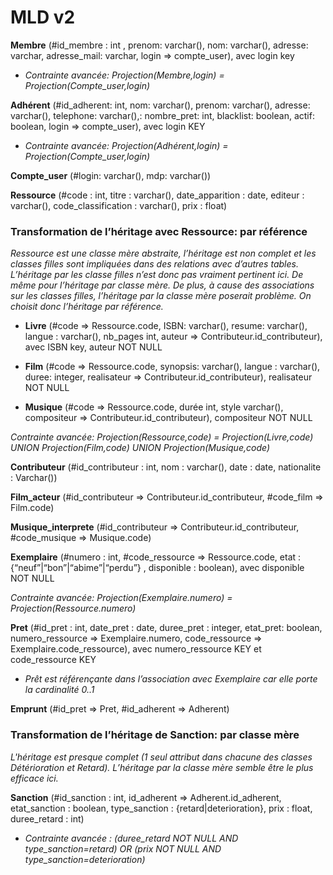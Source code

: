 <h1>MLD v2</h1>


**Membre** (#id_membre : int , prenom: varchar(), nom: varchar(), adresse: varchar, adresse_mail: varchar, login => compte_user), avec login key

- *Contrainte avancée: Projection(Membre,login) = Projection(Compte_user,login)*

**Adhérent** (#id_adherent: int, nom: varchar(), prenom: varchar(), adresse: varchar(), telephone: varchar(),: nombre_pret: int, blacklist: boolean, actif: boolean, login => compte_user), avec login KEY

- *Contrainte avancée: Projection(Adhérent,login) = Projection(Compte_user,login)*

**Compte_user** (#login: varchar(), mdp: varchar())


**Ressource** (#code : int, titre : varchar(), date_apparition : date, editeur : varchar(), code_classification : varchar(), prix : float)


<h3>Transformation de l’héritage avec Ressource: par référence</h3>

*Ressource est une classe mère abstraite, l’héritage est non complet et les classes filles sont impliquées dans des relations avec d’autres tables. L’héritage par les classe filles n’est donc pas vraiment pertinent ici. De même pour l’héritage par classe mère. De plus, à cause des associations sur les classes filles, l’héritage par la classe mère poserait problème. On choisit donc l’héritage par référence.*

- **Livre** (#code => Ressource.code, ISBN: varchar(), resume: varchar(), langue : varchar(), nb_pages int, auteur => Contributeur.id_contributeur), avec ISBN key, auteur NOT NULL

- **Film** (#code => Ressource.code, synopsis: varchar(), langue : varchar(), duree: integer, realisateur => Contributeur.id_contributeur), realisateur NOT NULL

- **Musique** (#code => Ressource.code, durée int, style varchar(), compositeur => Contributeur.id_contributeur), compositeur NOT NULL

*Contrainte avancée: Projection(Ressource,code) = Projection(Livre,code) UNION Projection(Film,code) UNION Projection(Musique,code)*

**Contributeur** (#id_contributeur : int, nom : varchar(), date : date, nationalite : Varchar())


**Film_acteur** (#id_contributeur => Contributeur.id_contributeur, #code_film => Film.code) 


**Musique_interprete** (#id_contributeur => Contributeur.id_contributeur, #code_musique => Musique.code)


**Exemplaire** (#numero : int, #code_ressource => Ressource.code, etat : {“neuf”|“bon”|“abime”|“perdu”} , disponible : boolean), avec disponible NOT NULL

*Contrainte avancée: Projection(Exemplaire.numero) = Projection(Ressource.numero)*


**Pret** (#id_pret : int, date_pret : date, duree_pret : integer, etat_pret: boolean, numero_ressource => Exemplaire.numero, code_ressource => Exemplaire.code_ressource), avec numero_ressource KEY et code_ressource KEY

- *Prêt est référençante dans l’association avec Exemplaire car elle porte la cardinalité 0..1*

**Emprunt** (#id_pret => Pret, #id_adherent => Adherent)

<h3>Transformation de l’héritage de Sanction: par classe mère</h3>

*L'héritage est presque complet (1 seul attribut dans chacune des classes Détérioration et Retard). L’héritage par la classe mère semble être le plus efficace ici.*

**Sanction** (#id_sanction : int, id_adherent => Adherent.id_adherent, etat_sanction : boolean, type_sanction : {retard|deterioration}, prix : float, duree_retard : int)

- *Contrainte avancée : (duree_retard NOT NULL AND type_sanction=retard) OR (prix NOT NULL AND type_sanction=deterioration)*
